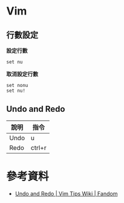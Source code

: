 # Vim


## 行數設定

**設定行數**

```shell
set nu
```

**取消設定行數**

```shell
set nonu
set nu!
```

## Undo and Redo

| 說明  | 指令  |
|---|---|
| Undo  | u  |
| Redo  | ctrl+r  |


# 參考資料
* [Undo and Redo | Vim Tips Wiki | Fandom](https://vim.fandom.com/wiki/Undo_and_Redo)
